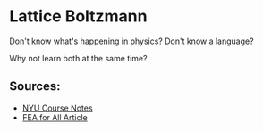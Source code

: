 # Lattice Boltzmann
Don't know what's happening in physics? 
Don't know a language?

Why not learn both at the same time?

## Sources:
  - [NYU Course Notes](https://www.math.nyu.edu/~billbao/report930.pdf)
  - [FEA for All Article](https://feaforall.com/creating-cfd-solver-lattice-boltzmann-method/)